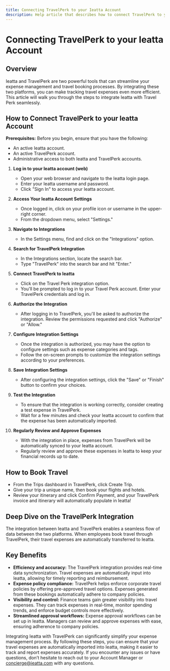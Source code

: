 ```yaml
---
title: Connecting TravelPerk to your Ieatta Account
description: Help article that describes how to connect TravelPerk to your Ieatta Account
---
```

# Connecting TravelPerk to your Ieatta Account

## Overview
Ieatta and TravelPerk are two powerful tools that can streamline your expense management and travel booking processes. By integrating these two platforms, you can make tracking travel expenses even more efficient. This article will walk you through the steps to integrate Ieatta with Travel Perk seamlessly.

## How to Connect TravelPerk to your Ieatta Account
**Prerequisites:**
Before you begin, ensure that you have the following:
- An active Ieatta account.
- An active TravelPerk account.
- Administrative access to both Ieatta and TravelPerk accounts.

1. **Log in to your Ieatta account (web)**
   - Open your web browser and navigate to the Ieatta login page.
   - Enter your Ieatta username and password.
   - Click "Sign In" to access your Ieatta account.

2. **Access Your Ieatta Account Settings**
   - Once logged in, click on your profile icon or username in the upper-right corner.
   - From the dropdown menu, select "Settings."

3. **Navigate to Integrations**
   - In the Settings menu, find and click on the "Integrations" option.

4. **Search for TravelPerk Integration**
   - In the Integrations section, locate the search bar.
   - Type "TravelPerk" into the search bar and hit "Enter."

5. **Connect TravelPerk to Ieatta**
   - Click on the Travel Perk integration option.
   - You'll be prompted to log in to your Travel Perk account. Enter your TravelPerk credentials and log in.

6. **Authorize the Integration**
   - After logging in to TravelPerk, you'll be asked to authorize the integration. Review the permissions requested and click "Authorize" or "Allow."

7. **Configure Integration Settings**
   - Once the integration is authorized, you may have the option to configure settings such as expense categories and tags.
   - Follow the on-screen prompts to customize the integration settings according to your preferences.

8. **Save Integration Settings**
   - After configuring the integration settings, click the "Save" or "Finish" button to confirm your choices.

9. **Test the Integration**
   - To ensure that the integration is working correctly, consider creating a test expense in TravelPerk.
   - Wait for a few minutes and check your Ieatta account to confirm that the expense has been automatically imported.

10. **Regularly Review and Approve Expenses**
    - With the integration in place, expenses from TravelPerk will be automatically synced to your Ieatta account.
    - Regularly review and approve these expenses in Ieatta to keep your financial records up to date.

## How to Book Travel
- From the Trips dashboard in TravelPerk, click Create Trip.
- Give your trip a unique name, then book your flights and hotels.
- Review your itinerary and click Confirm Payment, and your TravelPerk invoice and itinerary will automatically populate in Ieatta!

## Deep Dive on the TravelPerk Integration

The integration between Ieatta and TravelPerk enables a seamless flow of data between the two platforms. When employees book travel through TravelPerk, their travel expenses are automatically transferred to Ieatta.

## Key Benefits
- **Efficiency and accuracy:** The TravelPerk integration provides real-time data synchronization. Travel expenses are automatically input into Ieatta, allowing for timely reporting and reimbursement.
- **Expense policy compliance:** TravelPerk helps enforce corporate travel policies by offering pre-approved travel options. Expenses generated from these bookings automatically adhere to company policies.
- **Visibility and control:** Finance teams gain greater visibility into travel expenses. They can track expenses in real-time, monitor spending trends, and enforce budget controls more effectively.
- **Streamlined approval workflows:** Expense approval workflows can be set up in Ieatta. Managers can review and approve expenses with ease, ensuring adherence to company policies.

Integrating Ieatta with TravelPerk can significantly simplify your expense management process. By following these steps, you can ensure that your travel expenses are automatically imported into Ieatta, making it easier to track and report expenses accurately. If you encounter any issues or have questions, don’t hesitate to reach out to your Account Manager or concierge@ieatta.com with any questions.

